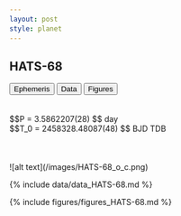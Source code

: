 ```yaml
---
layout: post
style: planet
---
```

<script src="../js/planets.js"></script>

## HATS-68

<!-- Tab links -->
<div class="tab">
<button class="tablinks" onclick="openCity(event, 'Ephemeris')">Ephemeris</button>
<button class="tablinks" onclick="openCity(event, 'Data')">Data</button>
<button class="tablinks" onclick="openCity(event, 'Figures')">Figures</button>
</div>

<!-- Tab content -->
<div id="Ephemeris" class="tabcontent" markdown="1">
<br/><br/>
$$P = 3.5862207(28) $$ day <br/>
$$T_0 = 2458328.48087(48) $$ BJD TDB
<br/><br/>
<br/><br/>
![alt text](/images/HATS-68_o_c.png)
</div>


<div id="Data" class="tabcontent" markdown="1">

{% include data/data_HATS-68.md %}

</div>

<div id="Figures" class="tabcontent" markdown="1">
{% include figures/figures_HATS-68.md %}
</div>


<script src="../js/tabs.js"></script>


